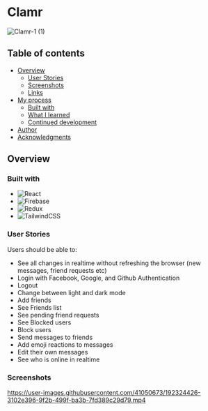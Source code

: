# Clamr
![Clamr-1 (1)](https://user-images.githubusercontent.com/41050673/192335951-31d69737-6b0b-4dca-bbf9-2dfaac113194.png)

## Table of contents

- [Overview](#overview)
  - [User Stories](#user-stories)
  - [Screenshots](#screenshots)
  - [Links](#links)
- [My process](#my-process)
  - [Built with](#built-with)
  - [What I learned](#what-i-learned)
  - [Continued development](#continued-development)
- [Author](#author)
- [Acknowledgments](#acknowledgments)

## Overview

### Built with

- ![React](https://img.shields.io/badge/react-%2320232a.svg?style=for-the-badge&logo=react&logoColor=%2361DAFB)
- ![Firebase](https://img.shields.io/badge/firebase-%23039BE5.svg?style=for-the-badge&logo=firebase)
- ![Redux](https://img.shields.io/badge/redux-%23593d88.svg?style=for-the-badge&logo=redux&logoColor=white)
- ![TailwindCSS](https://img.shields.io/badge/tailwindcss-%2338B2AC.svg?style=for-the-badge&logo=tailwind-css&logoColor=white)

### User Stories

Users should be able to:

- See all changes in realtime without refreshing the browser (new messages, friend requests etc)
- Login with Facebook, Google, and Github Authentication
- Logout
- Change between light and dark mode
- Add friends
- See Friends list
- See pending friend requests
- See Blocked users
- Block users
- Send messages to friends
- Add emoji reactions to messages
- Edit their own messages
- See who is online in realtime

### Screenshots

https://user-images.githubusercontent.com/41050673/192324426-3102e396-9f2b-499f-ba3b-7fd389c29d79.mp4
